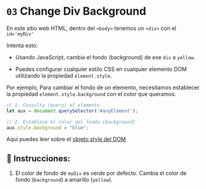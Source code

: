 # `03` Change Div Background

En este sitio web HTML, dentro del `<body>` tenemos un `<div>` con el `id='myDiv'`

Intenta esto:

+ Usando JavaScript, cambia el fondo (background) de ese `div` a `yellow`.

+ Puedes configurar cualquier estilo CSS en cualquier elemento DOM utilizando la propiedad `element.style`.

Por ejemplo, Para cambiar el fondo de un elemento, necesitamos establecer la propiedad `element.style.background` con el color que queramos.

```js
// 1. Consulta (query) el elemento
let aux = document.querySelector('#anyElement');

// 2. Establece el color del fondo (background)
aux.style.background = "blue";
```

Aquí puedes leer sobre el [objeto style del DOM](http://www.w3schools.com/jsref/dom_obj_style.asp)

## 📝 Instrucciones:

1. El color de fondo de `myDiv` es verde por defecto. Cambia el color de fondo (`background`) a amarillo (`yellow`).

